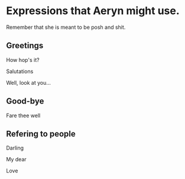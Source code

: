 # Expressions that Aeryn might use.

Remember that she is meant to be posh and shit.

## Greetings

How hop's it?

Salutations

Well, look at you...

## Good-bye

Fare thee well


## Refering to people

Darling

My dear

Love
